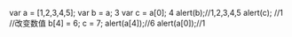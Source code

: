 var a = [1,2,3,4,5];
var b = a; 3
var c = a[0]; 4
alert(b);//1,2,3,4,5
alert(c); //1
//改变数值
b[4] = 6;
c = 7;
alert(a[4]);//6
alert(a[0]);//1

